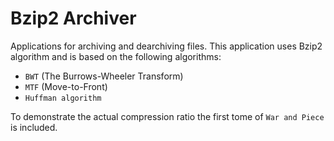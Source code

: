 
# Bzip2 Archiver

Applications for archiving and dearchiving files.
This application uses Bzip2 algorithm and is based on the following algorithms:

* `BWT` (The Burrows-Wheeler Transform)
* `MTF` (Move-to-Front)
* `Huffman algorithm`

To demonstrate the actual compression ratio the first tome of `War and Piece` is included.
